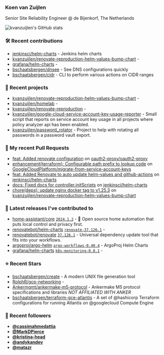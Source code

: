 ### Koen van Zuijlen

Senior Site Reliability Engineer @ de Bijenkorf, The Netherlands

![kvanzuijlen's GitHub stats](https://github-readme-stats.vercel.app/api?username=kvanzuijlen&show=reviews,discussions_started,discussions_answered,prs_merged,prs_merged_percentage&show_icons=true&theme=dark&cache_seconds=86400)

### 🛠️ Recent contributions

- [jenkinsci/helm-charts](https://github.com/jenkinsci/helm-charts) - Jenkins helm charts
- [kvanzuijlen/renovate-reproduction-helm-values-bump-chart](https://github.com/kvanzuijlen/renovate-reproduction-helm-values-bump-chart) - 
- [grafana/helm-charts](https://github.com/grafana/helm-charts) - 
- [bschaatsbergen/dnsee](https://github.com/bschaatsbergen/dnsee) - See DNS configurations quickly
- [bschaatsbergen/cidr](https://github.com/bschaatsbergen/cidr) - CLI to perform various actions on CIDR ranges

### 🌱 Recent projects

- [kvanzuijlen/renovate-reproduction-helm-values-bump-chart](https://github.com/kvanzuijlen/renovate-reproduction-helm-values-bump-chart) - 
- [kvanzuijlen/homelab](https://github.com/kvanzuijlen/homelab) - 
- [kvanzuijlen/renovate-reproduction](https://github.com/kvanzuijlen/renovate-reproduction) - 
- [kvanzuijlen/google-cloud-service-account-key-usage-reporter](https://github.com/kvanzuijlen/google-cloud-service-account-key-usage-reporter) - Small script that reports on service account key usage in all projects where policy analyzer api has been enabled.
- [kvanzuijlen/password_rotator](https://github.com/kvanzuijlen/password_rotator) - Project to help with rotating all passwords in a password vault export.

### 🚧 My recent Pull Requests

- [feat: Added renovate configuration](https://github.com/oauth2-proxy/oauth2-proxy/pull/2377) on [oauth2-proxy/oauth2-proxy](https://github.com/oauth2-proxy/oauth2-proxy)
- [enhancement(terraform): Configurable path prefix to lookup code](https://github.com/GoogleCloudPlatform/migrate-from-service-account-keys/pull/30) on [GoogleCloudPlatform/migrate-from-service-account-keys](https://github.com/GoogleCloudPlatform/migrate-from-service-account-keys)
- [feat: Added Renovate to auto update helm-values and github-actions](https://github.com/jenkinsci/helm-charts/pull/979) on [jenkinsci/helm-charts](https://github.com/jenkinsci/helm-charts)
- [docs: Fixed docs for controller.initScripts](https://github.com/jenkinsci/helm-charts/pull/977) on [jenkinsci/helm-charts](https://github.com/jenkinsci/helm-charts)
- [chore(deps): update nginx docker tag to v1.25.3](https://github.com/kvanzuijlen/renovate-reproduction-helm-values-bump-chart/pull/14) on [kvanzuijlen/renovate-reproduction-helm-values-bump-chart](https://github.com/kvanzuijlen/renovate-reproduction-helm-values-bump-chart)

### 🚀 Latest releases I've contributed to

- [home-assistant/core](https://github.com/home-assistant/core) [`2024.1.2`](https://github.com/home-assistant/core/releases/tag/2024.1.2) - :house_with_garden: Open source home automation that puts local control and privacy first.
- [renovatebot/helm-charts](https://github.com/renovatebot/helm-charts) [`renovate-37.126.1`](https://github.com/renovatebot/helm-charts/releases/tag/renovate-37.126.1) - 
- [renovatebot/renovate](https://github.com/renovatebot/renovate) [`37.126.1`](https://github.com/renovatebot/renovate/releases/tag/37.126.1) - Universal dependency update tool that fits into your workflows.
- [argoproj/argo-helm](https://github.com/argoproj/argo-helm) [`argo-workflows-0.40.4`](https://github.com/argoproj/argo-helm/releases/tag/argo-workflows-0.40.4) - ArgoProj Helm Charts
- [grafana/helm-charts](https://github.com/grafana/helm-charts) [`k8s-monitoring-0.8.1`](https://github.com/grafana/helm-charts/releases/tag/k8s-monitoring-0.8.1) - 

### ⭐ Recent Stars

- [bschaatsbergen/create](https://github.com/bschaatsbergen/create) - A modern UNIX file generation tool
- [RolphR/gcp-networking](https://github.com/RolphR/gcp-networking) - 
- [Ankermgmt/ankermake-m5-protocol](https://github.com/Ankermgmt/ankermake-m5-protocol) - Ankermake M5 protocol specifications and libraries *NOT AFFILIATED WITH ANKER*
- [bschaatsbergen/terraform-gce-atlantis](https://github.com/bschaatsbergen/terraform-gce-atlantis) - A set of @hashicorp Terraform configurations for running Atlantis on @googlecloud Compute Engine

### 👀 Recent followers

- [**@cassimahmedattia**](https://github.com/cassimahmedattia)
- [**@MarkDPierce**](https://github.com/MarkDPierce)
- [**@kristina-head**](https://github.com/kristina-head)
- [**@andykandev**](https://github.com/andykandev)
- [**@matazr**](https://github.com/matazr)

